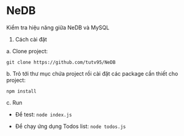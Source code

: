 # NeDB
Kiểm tra hiệu năng giữa NeDB và MySQL

1. Cách cài đặt

 a. Clone project:
 
 `git clone https://github.com/tutv95/NeDB`

 b. Trỏ tới thư mục chứa project rồi cài đặt các package cần thiết cho project:
 
 `npm install`
 
 c. Run
 
 - Để test: `node index.js`
 
 - Để chạy ứng dụng Todos list: `node todos.js`
